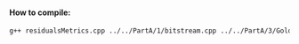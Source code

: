 #### How to compile:

```bash
g++ residualsMetrics.cpp ../../PartA/1/bitstream.cpp ../../PartA/3/Golomb.cpp ../1/AudioCodec.cpp -o calculateRes
```
